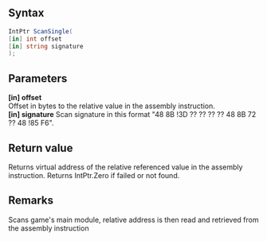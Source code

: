 ## Syntax
```c#
IntPtr ScanSingle(
[in] int offset
[in] string signature
);
```   
## Parameters
**[in] offset**   
Offset in bytes to the relative value in the assembly instruction.
&nbsp;   
**[in] signature**
Scan signature in this format "48 8B !3D ?? ?? ?? ?? 48 8B 72 ?? 48 !85 F6".   
## Return value
Returns virtual address of the relative referenced value in the assembly instruction.
Returns IntPtr.Zero if failed or not found.   
## Remarks
Scans game's main module, relative address is then read and retrieved from the assembly instruction
